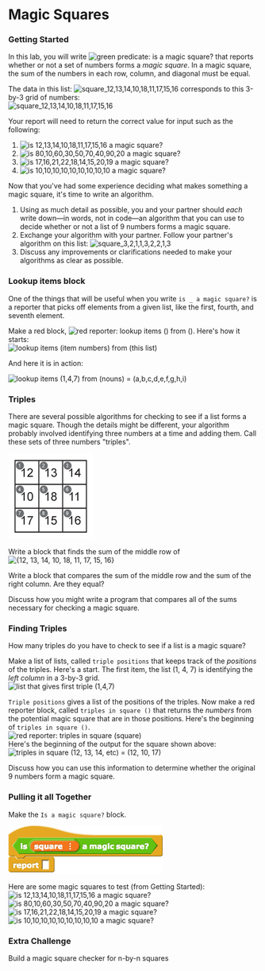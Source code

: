 # Magic Squares

### Getting Started

In this lab, you will write ![green predicate: is a magic square?](https://bjc.edc.org/Sept2015/bjc-r/img/3-lists/isamagicsquare_block.png) that reports whether or not a set of numbers forms a _magic square_. In a magic square, the sum of the numbers in each row, column, and diagonal must be equal.

The data in this list: ![square\_12,13,14,10,18,11,17,15,16](https://bjc.edc.org/Sept2015/bjc-r/img/3-lists/square_12_13_14.png) corresponds to this 3-by-3 grid of numbers:  
![square\_12,13,14,10,18,11,17,15,16](https://bjc.edc.org/Sept2015/bjc-r/img/3-lists/magic_square.png)

Your report will need to return the correct value for input such as the following:

1. ![is 12,13,14,10,18,11,17,15,16 a magic square?](https://bjc.edc.org/Sept2015/bjc-r/img/3-lists/is12_13_14magic.png)
2. ![is 80,10,60,30,50,70,40,90,20 a magic square?](https://bjc.edc.org/Sept2015/bjc-r/img/3-lists/is80_10_60magic.png)
3. ![is 17,16,21,22,18,14,15,20,19 a magic square?](https://bjc.edc.org/Sept2015/bjc-r/img/3-lists/is17_16_21magic.png)
4. ![is 10,10,10,10,10,10,10,10,10 a magic square?](https://bjc.edc.org/Sept2015/bjc-r/img/3-lists/is10_10_10magic.png)

Now that you've had some experience deciding what makes something a magic square, it's time to write an algorithm.

1. Using as much detail as possible, you and your partner should _each_ write down—in words, not in code—an algorithm that you can use to decide whether or not a list of 9 numbers forms a magic square.
2. Exchange your algorithm with your partner. Follow your partner's algorithm on this list: ![square\_3,2,1,1,3,2,2,1,3](https://bjc.edc.org/Sept2015/bjc-r/img/3-lists/square_3_2_1.png)
3. Discuss any improvements or clarifications needed to make your algorithms as clear as possible.

### Lookup items block

One of the things that will be useful when you write `is _ a magic square?` is a reporter that picks off elements from a given list, like the first, fourth, and seventh element.

Make a red block, ![red reporter: lookup items \(\) from \(\)](https://bjc.edc.org/Sept2015/bjc-r/img/3-lists/lookup_block.png). Here's how it starts:  
![lookup items \(item numbers\) from \(this list\)](https://bjc.edc.org/Sept2015/bjc-r/img/3-lists/lookup_block_def.png)

And here it is in action:

![lookup items \(1,4,7\) from \(nouns\) = \(a,b,c,d,e,f,g,h,i\)](https://bjc.edc.org/Sept2015/bjc-r/img/3-lists/lookup_result1.png)

### Triples

There are several possible algorithms for checking to see if a list forms a magic square. Though the details might be different, your algorithm probably involved identifying three numbers at a time and adding them. Call these sets of three numbers "triples".

![](../.gitbook/assets/image%20%28361%29.png)

 Write a block that finds the sum of the middle row of ![{12, 13, 14, 10, 18, 11, 17, 15, 16}](https://bjc.edc.org/Sept2015/bjc-r/img/3-lists/square_12_13_14.png)

Write a block that compares the sum of the middle row and the sum of the right column. Are they equal?

Discuss how you might write a program that compares all of the sums necessary for checking a magic square.

### Finding Triples

How many triples do you have to check to see if a list is a magic square?

 Make a list of lists, called `triple positions` that keeps track of the _positions_ of the triples. Here's a start. The first item, the list \(1, 4, 7\) is identifying the _left column_ in a 3-by-3 grid.  
![list that gives first triple \(1,4,7\)](https://bjc.edc.org/Sept2015/bjc-r/img/3-lists/magic_start_triples.png)

 `Triple positions` gives a list of the positions of the triples. Now make a red reporter block, called `triples in square ()` that returns the _numbers_ from the potential magic square that are in those positions. Here's the beginning of `triples in square ()`.  
![red reporter: triples in square \(square\)](https://bjc.edc.org/Sept2015/bjc-r/img/3-lists/magic_triples_square.png)  
Here's the beginning of the output for the square shown above:  
![triples in square \(12, 13, 14, etc\) = \(12, 10, 17\)](https://bjc.edc.org/Sept2015/bjc-r/img/3-lists/magic_firsttriples.png)

Discuss how you can use this information to determine whether the original 9 numbers form a magic square.

### Pulling it all Together

 Make the `Is a magic square?` block.

![](../.gitbook/assets/image%20%28352%29.png)

 Here are some magic squares to test \(from Getting Started\):  
![is 12,13,14,10,18,11,17,15,16 a magic square?](https://bjc.edc.org/Sept2015/bjc-r/img/3-lists/is12_13_14magic.png)  
![is 80,10,60,30,50,70,40,90,20 a magic square?](https://bjc.edc.org/Sept2015/bjc-r/img/3-lists/is80_10_60magic.png)  
![is 17,16,21,22,18,14,15,20,19 a magic square?](https://bjc.edc.org/Sept2015/bjc-r/img/3-lists/is17_16_21magic.png)  
![is 10,10,10,10,10,10,10,10,10 a magic square?](https://bjc.edc.org/Sept2015/bjc-r/img/3-lists/is10_10_10magic.png)

### Extra Challenge

Build a magic square checker for n-by-n squares

